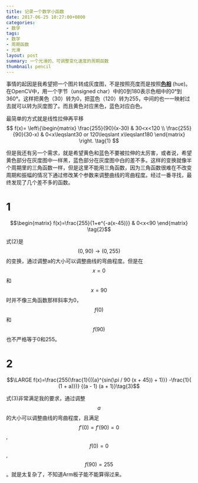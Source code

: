 ```yaml
---
title: 记录一个数学小函数
date: 2017-06-25 10:27:00+0800
categories:
- 数学
tags:
- 数学
- 周期函数
- 光滑
layout: post
summary: 一个光滑的、可调整变化速度的周期函数
thumbnail: pencil
---
```

事情的起因是我希望把一个图片转成灰度图，不是按照亮度而是按照[**色相**](https://zh.wikipedia.org/wiki/%E8%89%B2%E7%9B%B8) (hue)。在OpenCV中，用一个字节（unsigned char）中的0到180表示色相中的0°到360°。这样把黄色（30）转为0，把蓝色（120）转为255，中间的也一一映射过去就可以转为灰度图了。而且黄色对应黑色，蓝色对应白色。

最简单的方式就是线性拉伸再平移
$$
f(x)=
\left\{\begin{matrix}
\frac{255}{90}(x-30) & 30<x<120 \\ 
\frac{255}{90}(30-x) & 0<x\leqslant30 or 120\leqslant x\leqslant180
\end{matrix}
\right. \tag{1}
$$

但是我还有另一个需求，就是希望黄色和蓝色不要被拉伸的太厉害，或者说，希望黄色部分在灰度图中一样黑，蓝色部分在灰度图中白的差不多。这样的变换就像半个周期里的三角函数一样，但是这里不能用三角函数，因为三角函数很难在不改变周期和振幅的情况下通过修改某个参数来调整曲线的弯曲程度。经过一番寻找，最终发现了几个差不多的函数。
# 1
$$\begin{matrix} f(x)=\frac{255}{1+e^{-a(x-45)}} & 0<x<90 \end{matrix} \tag{2}$$

式(2)是$$(0,90)\rightarrow(0,255)$$的变换，通过调整a的大小可以调整曲线的弯曲程度。但是在$$x=0$$和$$x=90$$时并不像三角函数那样斜率为0， $$f(0)$$和$$f(90)$$也不严格等于0和255。
# 2
$$\LARGE f(x)=\frac{255(\frac{1}{({a}^{sin(\pi / 90 (x + 45)) + 1)}} -\frac{1}{ (1 + a)})}  {(a - 1) (a + 1)}\tag{3}$$

式(3)非常满足我的要求，通过调整$$a$$的大小可以调整曲线的弯曲程度，且满足$$f'(0)=f'(90)=0$$,$$f(0)=0$$,$$f(90)=255$$。就是太复杂了，不知道Arm板子能不能算得过来。